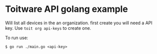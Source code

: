 # Toitware API golang example

Will list all devices in the an organization. first create you will need a API key. Use `toit org api-keys` to create one.

To run use:
```
$ go run ./main.go <api-key>
```
